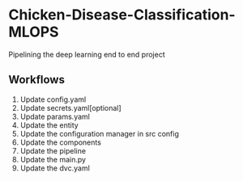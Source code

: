 # Chicken-Disease-Classification-MLOPS
Pipelining the deep learning end to end project

## Workflows

1. Update config.yaml
2. Update secrets.yaml[optional]
3. Update params.yaml
4. Update the entity
5. Update the configuration manager in src config
6. Update the components
7. Update the pipeline
8. Update the main.py
9. Update the dvc.yaml